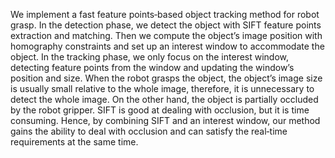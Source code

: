We implement a fast feature points‐based object tracking method for robot grasp. In the detection phase, we detect the object with SIFT feature points extraction and matching. Then we compute the object’s image position with homography constraints and set up an interest window to accommodate the object. In the tracking phase, we only focus on the interest window, detecting feature points from the window and updating the window’s position
and size. 
When the robot grasps the object, the object’s image size is usually small relative to the whole image, therefore, it is unnecessary to detect the whole image. On the other hand, the object is partially occluded by the robot gripper. SIFT is good at dealing with occlusion, but it is time consuming. Hence, by combining SIFT and an interest window, our method gains the ability to deal with occlusion and can satisfy the real‐time requirements at the same time.
